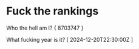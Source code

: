 # Fuck the rankings

Who the hell am I?
{ 8703747 }

What fucking year is it?
[ 2024-12-20T22:30:00Z ]
